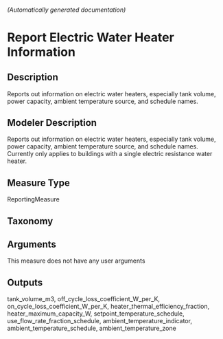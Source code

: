 

###### (Automatically generated documentation)

# Report Electric Water Heater Information

## Description
Reports out information on electric water heaters, especially tank volume, power capacity, ambient temperature source, and schedule names.

## Modeler Description
Reports out information on electric water heaters, especially tank volume, power capacity, ambient temperature source, and schedule names. Currently only applies to buildings with a single electric resistance water heater.

## Measure Type
ReportingMeasure

## Taxonomy


## Arguments




This measure does not have any user arguments



## Outputs






















tank_volume_m3, off_cycle_loss_coefficient_W_per_K, on_cycle_loss_coefficient_W_per_K, heater_thermal_efficiency_fraction, heater_maximum_capacity_W, setpoint_temperature_schedule, use_flow_rate_fraction_schedule, ambient_temperature_indicator, ambient_temperature_schedule, ambient_temperature_zone
